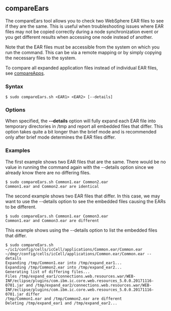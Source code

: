 ## compareEars

The compareEars tool allows you to check two WebSphere EAR files to see if they are the same. This is useful when 
troubleshooting issues where EAR files may not be copied correctly during a node synchronization event or you get different
results when accessing one node instead of another.

Note that the EAR files must be accessible from the system on which you run the command. This can be via a remote mapping or
by simply copying the necessary files to the system.

To compare all expanded application files instead of individual EAR files, see [compareApps](compareApps.md).

### Syntax

```
$ sudo compareEars.sh <EAR1> <EAR2> [--details]
```

### Options

When specified, the **--details** option will fully expand each EAR file into temporary directories in /tmp and report all 
embedded files that differ. This option takes quite a bit longer than the brief mode and is recommended only after brief mode 
determines the EAR files differ.

### Examples

The first example shows two EAR files that are the same. There would be no value in running the command again with the 
--details option since we already know there are no differing files.

```
$ sudo compareEars.sh Common1.ear Common2.ear
Common1.ear and Common2.ear are identical

```

The second example shows two EAR files that differ. In this case, we may want to use the --details option to see the embedded
files causing the EARs to be different.

```
$ sudo compareEars.sh Common1.ear Common3.ear
Common1.ear and Common3.ear are different

```

This example shows using the --details option to list the embedded files that differ.

```
$ sudo compareEars.sh ~/ic1/config/cells/icCell/applications/Common.ear/Common.ear ~/dmgr/config/cells/icCell/applications/Common.ear/Common.ear --details
Expanding /tmp/Common1.ear into /tmp/expand_ear1...
Expanding /tmp/Common2.ear into /tmp/expand_ear2...
Generating list of differing files...
Files /tmp/expand_ear1/connections.web.resources.war/WEB-INF/eclipse/plugins/com.ibm.ic.core.web.resources_5.0.0.20171116-0701.jar and /tmp/expand_ear2/connections.web.resources.war/WEB-INF/eclipse/plugins/com.ibm.ic.core.web.resources_5.0.0.20171116-0701.jar differ
/tmp/Common1.ear and /tmp/Common2.ear are different
Deleting /tmp/expand_ear1 and /tmp/expand_ear2...
```